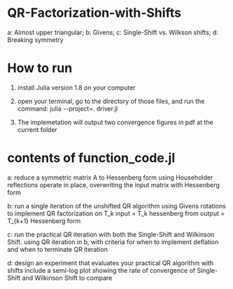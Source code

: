 # QR-Factorization-with-Shifts
a: Almost upper triangular; b: Givens; c: Single-Shift vs. Wilkson shifts; d: Breaking symmetry

# How to run
1. install Julia version 1.8 on your computer
   
2. open your terminal, go to the directory of those files, and run the command: julia --project=. driver.jl
   
3. The implemetation will output two convergence figures in pdf at the current folder 

# contents of function_code.jl
a: reduce a symmetric matrix A to Hessenberg form using Householder reflections
operate in place, overwriting the input matrix with Hessenberg form

b: run a single iteration of the unshifted QR algorithm 
using Givens rotations to implement QR factorization on T_k
input = T_k hessenberg from 
output = T_{k+1} Hessenberg form

c: run the practical QR iteration with both the Single-Shift and Wilkinson Shift. 
using QR iteration in b, with criteria for when to implement deflation and when to terminate QR iteration    

d: design an experiment that evaluates your practical QR algorithm with shifts
include a semi-log plot showing the rate of convergence of Single-Shift and Wilkinson Shift to compare
